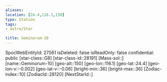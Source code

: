 ```yaml
---
aliases: 
location: [24.4,116.1,150]
type: Station
tags:
- astro/Star

title: Geminorum-10
---
```

SpocWebEntityId: 27561
isDeleted: false
isReadOnly: false
confidential: public
[star-class::G8]
[star-class-id::28191]
[Mass-sol::]
[name::Geminorum-10]
[geo-alt::150]
[geo-lon::116.1]
[geo-lat::24.4]
[geo-lon-v::-0.002]
[geo-lat-v::-0.06]
[bright-min::36]
[bright-max::36]
[Zodiac-index::10]
[ZodiacId::28120]
[NextStarId::]



